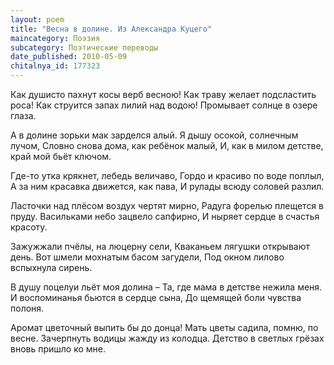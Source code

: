 ```yaml
---
layout: poem
title: "Весна в долине. Из Александра Куцего"
maincategory: Поэзия
subcategory: Поэтические переводы
date_published: 2010-05-09
chitalnya_id: 177323
---
```




Как душисто пахнут косы верб весною!
Как траву желает подсластить роса!
Как струится запах лилий над водою!
Промывает солнце в озере глаза.

А в долине 
зорьки мак зарделся алый.
Я дышу осокой, солнечным лучом,
Словно снова дома, как ребёнок малый,
И, как в милом детстве, край мой бьёт ключом.

Где-то утка крякнет, лебедь величаво,
Гордо и красиво по воде поплыл,
А за ним красавка движется, как пава,
И рулады всюду соловей разлил.

Ласточки над плёсом воздух чертят мирно,
Радуга форелью плещется в пруду.
Васильками небо зацвело сапфирно,
И ныряет сердце в счастья красоту.

Зажужжали пчёлы, на люцерну сели,
Кваканьем лягушки открывают день.
Вот шмели мохнатым басом загудели,
Под окном лилово вспыхнула сирень.

В душу поцелуи льёт моя долина –
Та, где мама в детстве нежила меня.
И воспоминанья бьются в сердце сына,
До щемящей боли чувства полоня.

Аромат цветочный выпить бы до донца!
Мать цветы садила, помню, по весне.
Зачерпнуть водицы жажду из колодца.
Детство в светлых грёзах вновь пришло ко мне.






